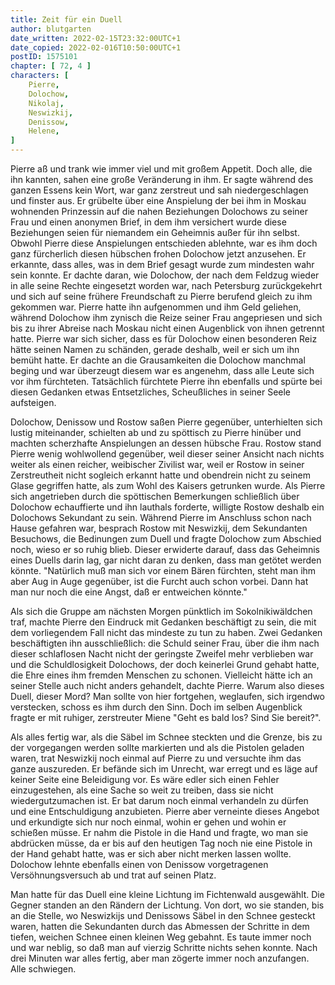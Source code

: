 ```yaml
---
title: Zeit für ein Duell
author: blutgarten
date_written: 2022-02-15T23:32:00UTC+1
date_copied: 2022-02-016T10:50:00UTC+1
postID: 1575101
chapter: [ 72, 4 ]
characters: [ 
    Pierre,
    Dolochow,
    Nikolaj,
    Neswizkij,
    Denissow,
    Helene,
]
---
```

Pierre aß und trank wie immer viel und mit großem Appetit. Doch alle, die ihn kannten, sahen eine große Veränderung in ihm. Er sagte während des ganzen Essens kein Wort, war ganz zerstreut und sah niedergeschlagen und finster aus. Er grübelte über eine Anspielung der bei ihm in Moskau wohnenden Prinzessin auf die nahen Beziehungen Dolochows zu seiner Frau und einen anonymen Brief, in dem ihm versichert wurde diese Beziehungen seien für niemandem ein Geheimnis außer für ihn selbst. Obwohl Pierre diese Anspielungen entschieden ablehnte, war es ihm doch ganz fürcherlich diesen hübschen frohen Dolochow jetzt anzusehen. Er erkannte, dass alles, was in dem Brief gesagt wurde zum mindesten wahr sein konnte. Er dachte daran, wie Dolochow, der nach dem Feldzug wieder in alle seine Rechte eingesetzt worden war, nach Petersburg zurückgekehrt und sich auf seine frühere Freundschaft zu Pierre berufend gleich zu ihm gekommen war. Pierre hatte ihn aufgenommen und ihm Geld geliehen, während Dolochow ihm zynisch die Reize seiner Frau angepriesen und sich bis zu ihrer Abreise nach Moskau nicht einen Augenblick von ihnen getrennt hatte. Pierre war sich sicher, dass es für Dolochow einen besonderen Reiz hätte seinen Namen zu schänden, gerade deshalb, weil er sich um ihn bemüht hatte. Er dachte an die Grausamkeiten die Dolochow manchmal beging und war überzeugt diesem war es angenehm, dass alle Leute sich vor ihm fürchteten. Tatsächlich fürchtete Pierre ihn ebenfalls und spürte bei diesen Gedanken etwas Entsetzliches, Scheußliches in seiner Seele aufsteigen.

Dolochow, Denissow und Rostow saßen Pierre gegenüber, unterhielten sich lustig miteinander, schielten ab und zu spöttisch zu Pierre hinüber und machten scherzhafte Anspielungen an dessen hübsche Frau. Rostow stand Pierre wenig wohlwollend gegenüber, weil dieser seiner Ansicht nach nichts weiter als einen reicher, weibischer Zivilist war, weil er Rostow in seiner Zerstreutheit nicht sogleich erkannt hatte und obendrein nicht zu seinem Glase gegriffen hatte, als zum Wohl des Kaisers getrunken wurde. Als Pierre sich angetrieben durch die spöttischen Bemerkungen schließlich über Dolochow echauffierte und ihn lauthals forderte, willigte Rostow deshalb ein Dolochows Sekundant zu sein. Während Pierre im Anschluss schon nach Hause gefahren war, besprach Rostow mit Neswizkij, dem Sekundanten Besuchows, die Bedinungen zum Duell und fragte Dolochow zum Abschied noch, wieso er so ruhig blieb. Dieser erwiderte darauf, dass das Geheimnis eines Duells darin lag, gar nicht daran zu denken, dass man getötet werden könnte. "Natürlich muß man sich vor einem Bären fürchten, steht man ihm aber Aug in Auge gegenüber, ist die Furcht auch schon vorbei. Dann hat man nur noch die eine Angst, daß er entweichen könnte."

Als sich die Gruppe am nächsten Morgen pünktlich im Sokolnikiwäldchen traf, machte Pierre den Eindruck mit Gedanken beschäftigt zu sein, die mit dem vorliegendem Fall nicht das mindeste zu tun zu haben. Zwei Gedanken beschäftigten ihn ausschließlich: die Schuld seiner Frau, über die ihm nach dieser schlaflosen Nacht nicht der geringste Zweifel mehr verblieben war und die Schuldlosigkeit Dolochows, der doch keinerlei Grund gehabt hatte, die Ehre eines ihm fremden Menschen zu schonen. Vielleicht hätte ich an seiner Stelle auch nicht anders gehandelt, dachte Pierre. Warum also dieses Duell, dieser Mord? Man sollte von hier fortgehen, weglaufen, sich irgendwo verstecken, schoss es ihm durch den Sinn. Doch im selben Augenblick fragte er mit ruhiger, zerstreuter Miene "Geht es bald los? Sind Sie bereit?".

Als alles fertig war, als die Säbel im Schnee steckten und die Grenze, bis zu der vorgegangen werden sollte markierten und als die Pistolen geladen waren, trat Neswizkij noch einmal auf Pierre zu und versuchte ihm das ganze auszureden. Er befände sich im Unrecht, war erregt und es läge auf keiner Seite eine Beleidigung vor. Es wäre edler sich einen Fehler einzugestehen, als eine Sache so weit zu treiben, dass sie nicht wiedergutzumachen ist. Er bat darum noch einmal verhandeln zu dürfen und eine Entschuldigung anzubieten. Pierre aber verneinte dieses Angebot und erkundigte sich nur noch einmal, wohin er gehen und wohin er schießen müsse. Er nahm die Pistole in die Hand und fragte, wo man sie abdrücken müsse, da er bis auf den heutigen Tag noch nie eine Pistole in der Hand gehabt hatte, was er sich aber nicht merken lassen wollte. Dolochow lehnte ebenfalls einen von Denissow vorgetragenen Versöhnungsversuch ab und trat auf seinen Platz.

Man hatte für das Duell eine kleine Lichtung im Fichtenwald ausgewählt. Die Gegner standen an den Rändern der Lichtung. Von dort, wo sie standen, bis an die Stelle, wo Neswizkijs und Denissows Säbel in den Schnee gesteckt waren, hatten die Sekundanten durch das Abmessen der Schritte in dem tiefen, weichen Schnee einen kleinen Weg gebahnt. Es taute immer noch und war neblig, so daß man auf vierzig Schritte nichts sehen konnte. Nach drei Minuten war alles fertig, aber man zögerte immer noch anzufangen. Alle schwiegen.